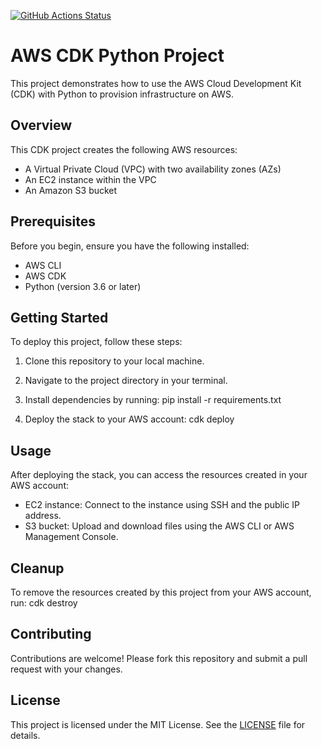[![GitHub Actions Status](https://github.com/Alazzze/CDK-AWS/workflows/CI/badge.svg)](https://github.com/Alazzze/CDK-AWS/actions)

# AWS CDK Python Project

This project demonstrates how to use the AWS Cloud Development Kit (CDK) with Python to provision infrastructure on AWS.

## Overview

This CDK project creates the following AWS resources:
- A Virtual Private Cloud (VPC) with two availability zones (AZs)
- An EC2 instance within the VPC
- An Amazon S3 bucket

## Prerequisites

Before you begin, ensure you have the following installed:
- AWS CLI
- AWS CDK
- Python (version 3.6 or later)

## Getting Started

To deploy this project, follow these steps:

1. Clone this repository to your local machine.
2. Navigate to the project directory in your terminal.
3. Install dependencies by running:
pip install -r requirements.txt

4. Deploy the stack to your AWS account:
cdk deploy


## Usage

After deploying the stack, you can access the resources created in your AWS account:
- EC2 instance: Connect to the instance using SSH and the public IP address.
- S3 bucket: Upload and download files using the AWS CLI or AWS Management Console.

## Cleanup

To remove the resources created by this project from your AWS account, run:
cdk destroy


## Contributing

Contributions are welcome! Please fork this repository and submit a pull request with your changes.

## License

This project is licensed under the MIT License. See the [LICENSE](LICENSE) file for details.




